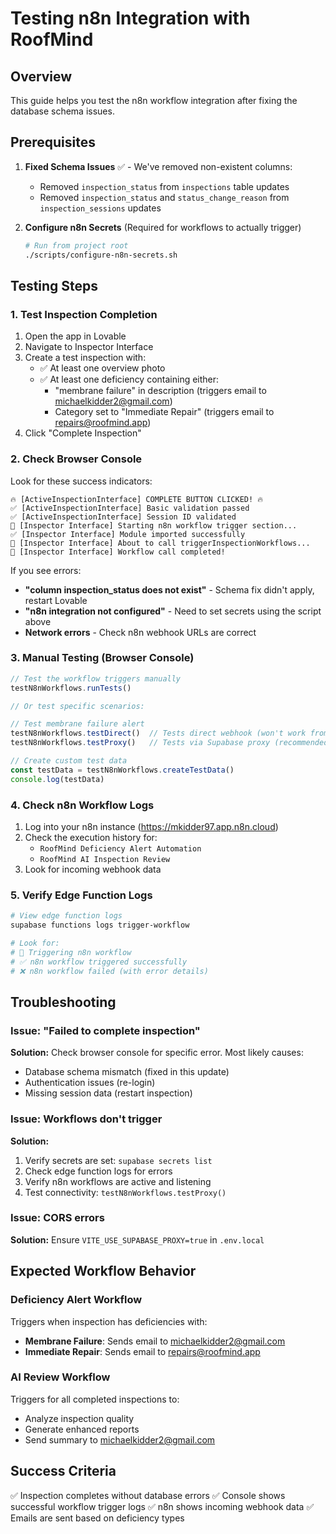 # Testing n8n Integration with RoofMind

## Overview
This guide helps you test the n8n workflow integration after fixing the database schema issues.

## Prerequisites
1. **Fixed Schema Issues** ✅ - We've removed non-existent columns:
   - Removed `inspection_status` from `inspections` table updates
   - Removed `inspection_status` and `status_change_reason` from `inspection_sessions` updates

2. **Configure n8n Secrets** (Required for workflows to actually trigger)
   ```bash
   # Run from project root
   ./scripts/configure-n8n-secrets.sh
   ```

## Testing Steps

### 1. Test Inspection Completion
1. Open the app in Lovable
2. Navigate to Inspector Interface
3. Create a test inspection with:
   - ✅ At least one overview photo
   - ✅ At least one deficiency containing either:
     - "membrane failure" in description (triggers email to michaelkidder2@gmail.com)
     - Category set to "Immediate Repair" (triggers email to repairs@roofmind.app)
4. Click "Complete Inspection"

### 2. Check Browser Console
Look for these success indicators:
```
🔥 [ActiveInspectionInterface] COMPLETE BUTTON CLICKED! 🔥
✅ [ActiveInspectionInterface] Basic validation passed
✅ [ActiveInspectionInterface] Session ID validated
🚀 [Inspector Interface] Starting n8n workflow trigger section...
✅ [Inspector Interface] Module imported successfully
🎯 [Inspector Interface] About to call triggerInspectionWorkflows...
🎉 [Inspector Interface] Workflow call completed!
```

If you see errors:
- **"column inspection_status does not exist"** - Schema fix didn't apply, restart Lovable
- **"n8n integration not configured"** - Need to set secrets using the script above
- **Network errors** - Check n8n webhook URLs are correct

### 3. Manual Testing (Browser Console)

```javascript
// Test the workflow triggers manually
testN8nWorkflows.runTests()

// Or test specific scenarios:

// Test membrane failure alert
testN8nWorkflows.testDirect()  // Tests direct webhook (won't work from Lovable due to CORS)
testN8nWorkflows.testProxy()   // Tests via Supabase proxy (recommended)

// Create custom test data
const testData = testN8nWorkflows.createTestData()
console.log(testData)
```

### 4. Check n8n Workflow Logs
1. Log into your n8n instance (https://mkidder97.app.n8n.cloud)
2. Check the execution history for:
   - `RoofMind Deficiency Alert Automation`
   - `RoofMind AI Inspection Review`
3. Look for incoming webhook data

### 5. Verify Edge Function Logs
```bash
# View edge function logs
supabase functions logs trigger-workflow

# Look for:
# 🚀 Triggering n8n workflow
# ✅ n8n workflow triggered successfully
# ❌ n8n workflow failed (with error details)
```

## Troubleshooting

### Issue: "Failed to complete inspection"
**Solution:** Check browser console for specific error. Most likely causes:
- Database schema mismatch (fixed in this update)
- Authentication issues (re-login)
- Missing session data (restart inspection)

### Issue: Workflows don't trigger
**Solution:** 
1. Verify secrets are set: `supabase secrets list`
2. Check edge function logs for errors
3. Verify n8n workflows are active and listening
4. Test connectivity: `testN8nWorkflows.testProxy()`

### Issue: CORS errors
**Solution:** Ensure `VITE_USE_SUPABASE_PROXY=true` in `.env.local`

## Expected Workflow Behavior

### Deficiency Alert Workflow
Triggers when inspection has deficiencies with:
- **Membrane Failure**: Sends email to michaelkidder2@gmail.com
- **Immediate Repair**: Sends email to repairs@roofmind.app

### AI Review Workflow  
Triggers for all completed inspections to:
- Analyze inspection quality
- Generate enhanced reports
- Send summary to michaelkidder2@gmail.com

## Success Criteria
✅ Inspection completes without database errors
✅ Console shows successful workflow trigger logs
✅ n8n shows incoming webhook data
✅ Emails are sent based on deficiency types